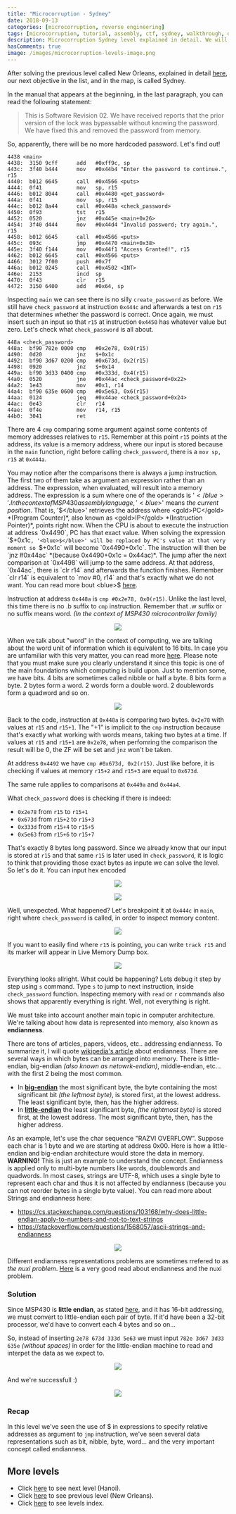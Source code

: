 ```yaml
---
title: "Microcorruption - Sydney"
date: 2018-09-13
categories: [microcorruption, reverse engineering]
tags: [microcorruption, tutorial, assembly, ctf, sydney, walkthrough, debug, endianness, nuxi problem]
description: Microcorruption Sydney level explained in detail. We will see how to solve the level and understand the underlying concepts. 
hasComments: true
image: /images/microcorruption-levels-image.png
---
```

After solving the previous level called New Orleans, explained in detail [here](/microcorruption/new-orleans), our next objective in the list, and in the map, is called Sydney. 

In the manual that appears at the beginning, in the last paragraph, you can read the following statement:
>   This is  Software Revision 02.  We have received reports  that the
    prior  version of  the  lock was  bypassable  without knowing  the
    password. We have fixed this and removed the password from memory.

So, apparently, there will be no more hardcoded password. Let's find out!

```
4438 <main>
4438:  3150 9cff      add	#0xff9c, sp
443c:  3f40 b444      mov	#0x44b4 "Enter the password to continue.", r15
4440:  b012 6645      call	#0x4566 <puts>
4444:  0f41           mov	sp, r15
4446:  b012 8044      call	#0x4480 <get_password>
444a:  0f41           mov	sp, r15
444c:  b012 8a44      call	#0x448a <check_password>
4450:  0f93           tst	r15
4452:  0520           jnz	#0x445e <main+0x26>
4454:  3f40 d444      mov	#0x44d4 "Invalid password; try again.", r15
4458:  b012 6645      call	#0x4566 <puts>
445c:  093c           jmp	#0x4470 <main+0x38>
445e:  3f40 f144      mov	#0x44f1 "Access Granted!", r15
4462:  b012 6645      call	#0x4566 <puts>
4466:  3012 7f00      push	#0x7f
446a:  b012 0245      call	#0x4502 <INT>
446e:  2153           incd	sp
4470:  0f43           clr	r15
4472:  3150 6400      add	#0x64, sp
```

Inspecting `main` we can see there is no silly `create_password` as before. We still have `check_password` at instruction `0x444c` and afterwards a test on `r15` that determines whether the password is correct. Once again, we must insert such an input so that `r15` at instruction `0x4450` has whatever value but zero. Let's check what `check_password` is all about.

```
448a <check_password>
448a:  bf90 782e 0000 cmp	#0x2e78, 0x0(r15)
4490:  0d20           jnz	$+0x1c
4492:  bf90 3d67 0200 cmp	#0x673d, 0x2(r15)
4498:  0920           jnz	$+0x14
449a:  bf90 3d33 0400 cmp	#0x333d, 0x4(r15)
44a0:  0520           jne	#0x44ac <check_password+0x22>
44a2:  1e43           mov	#0x1, r14
44a4:  bf90 635e 0600 cmp	#0x5e63, 0x6(r15)
44aa:  0124           jeq	#0x44ae <check_password+0x24>
44ac:  0e43           clr	r14
44ae:  0f4e           mov	r14, r15
44b0:  3041           ret
```

There are 4 `cmp` comparing some argument against some contents of memory addresses relatives to `r15`. Remember at this point `r15` points at the address, its value is a memory address, where our input is stored because in the `main` function, right before calling `check_password`, there is a `mov sp, r15` at `0x444a`.

You may notice after the comparisons there is always a jump instruction. The first two of them take as argument an <red>expression</red> rather than an address. The expression, when evaluated, will result into a memory address. The expression is a <green>sum</green> where one of the operands is '<blue>$</blue>'. In the context of MSP430 assembly language, '<blue>$</blue>' means *<gold>the current position</gold>*. That is, '<blue>$</blue>' retrieves the address where <gold>PC</gold> *(Program Counter)*, also known as <gold>IP</gold> *(Instruction Pointer)*, points right now. When the CPU is about to execute the instruction at address `0x4490`, PC has that exact value. When solving the expression `$+0x1c`, '<blue>$</blue>' will be replaced by PC's value at that very moment so `$+0x1c` will become `0x4490+0x1c`. The instruction will then be `jnz #0x44ac` *(because 0x4490+0x1c = 0x44ac)*. The jump after the next comparison at `0x4498` will jump to the same address. At that address, `0x44ac`, there is `clr r14` and afterwards the function finishes. Remember `clr r14` is equivalent to `mov #0, r14` and that's exactly what we do not want. You can read more bout <blue>$</blue> [here](https://stackoverflow.com/a/20411716).

Instruction at address `0x448a` is `cmp #0x2e78, 0x0(r15)`. Unlike the last level, this time there is no <red>.b</red> suffix to `cmp` instruction. Remember that <purple>.w suffix or no suffix</purple> means <orange>word</orange>. *(In the context of MSP430 microcontroller family)*

<p align="center">
<img src="/images/microcorruption-new-orleans-instruction-overview.png">
</p>

When we talk about "<orange>word</orange>" in the context of computing, we are talking about the <orange>word</orange> unit of information which is equivalent to 16 bits. In case you are unfamiliar with this very matter, you can read more [here](https://en.wikipedia.org/wiki/Units_of_information). Please note that you must make sure you clearly understand it since <yellow>this topic is one of the main foundations which computing is build upon</yellow>. Just to mention some, we have bits. 4 bits are sometimes called nibble or half a byte. 8 bits form a byte. 2 bytes form a word. 2 words form a double word. 2 doublewords form a quadword and so on.

<p align="center">
<img src="/images/data-representations.jpg">
</p>

Back to the code, instruction at `0x448a` is comparing two bytes. `0x2e78` with values at `r15` and `r15+1`. The "+1" is implicit to the `cmp` instruction because that's exactly what working with <orange>words</orange> means, taking two bytes at a time. If values at `r15` and `r15+1` are `0x2e78`, when perfomring the comparison the result will be 0, the ZF will be set and `jnz` won't be taken. 

At address `0x4492` we have `cmp #0x673d, 0x2(r15)`. Just like before, it is checking if values at memory `r15+2` and `r15+3` are equal to `0x673d`.

The same rule applies to comparisons at `0x449a` and `0x44a4`. 

What `check_password` does is checking if there is indeed:
- `0x2e78` from `r15` to `r15+1`
- `0x673d` from `r15+2` to `r15+3`
- `0x333d` from `r15+4` to `r15+5`
- `0x5e63` from `r15+6` to `r15+7`

That's exactly 8 bytes long password. Since we already know that our input is stored at `r15` and that same `r15` is later used in `check_password`, it is logic to think that providing those exact bytes as inpute we can solve the level. So let's do it. You can input hex encoded 

<p align="center">
<img src="/images/microcorruption-sydney-first-try.png">
</p>

<p align="center">
<img src="/images/microcorruption-sydney-first-try-failure.png">
</p>

Well, unexpected. What happened? Let's breakpoint it at `0x444c` in `main`, right where `check_password` is called, in order to inspect memory content.

<p align="center">
<img src="/images/microcorruption-sydney-bp0.png">
</p>

If you want to easily find where `r15` is pointing, you can write `track r15` and its marker will appear in Live Memory Dump box. 

<p align="center">
<img src="/images/microcorruption-sydney-bp1.png">
</p>

Everything looks allright. What could be happening? Lets debug it step by step using `s` command. Type `s` to jump to next instruction, inside `check_password` function. Inspecting memory with `read` or `r` commands also shows that apparently everything is right. Well, not everything is right.

We must take into account <yellow>another main topic in computer architecture</yellow>. We're talking about how data is represented into memory, also known as **<red>endianness</red>**.

There are tons of articles, papers, videos, etc.. addressing endianness. To summarize it, I will quote [wikipedia's article](https://en.wikipedia.org/wiki/Endianness) about endianness. There are several ways in which bytes can be arranged into memory. There is little-endian, big-endian *(also known as netowrk-endian)*, middle-endian, etc... with the first 2 being the most common. 
- In **<yellow><u>big-endian</u></yellow>** the most significant byte, the byte containing the most significant bit *(the leftmost byte)*, is stored first, at the lowest address. The least significant byte, then, has the higher address.
- In **<yellow><u>little-endian</u></yellow>** the least significant byte, *(the rightmost byte)* is stored first, at the lowest address. The most significant byte, then, has the higher address. 

As an example, let's use the char sequence "RAZVI OVERFLOW". Suppose each char is 1 byte and we are starting at address 0x00. Here is how a little-endian and big-endian architecture would store the data in memory. **<red>WARNING!</red>** This is just an example to understand the concept. Endianness is applied only to multi-byte numbers like words, doublewords and quadwords. In most cases, strings are UTF-8, which uses a single byte to represent each char and thus it is not affected by endianness (because you can not reorder bytes in a single byte value). You can read more about Strings and endianness here:

* https://cs.stackexchange.com/questions/103168/why-does-little-endian-apply-to-numbers-and-not-to-text-strings
* https://stackoverflow.com/questions/1568057/ascii-strings-and-endianness

<p align="center">
<img src="/images/endianness.png">
</p>

Different endianness representations problems are sometimes rrefered to as *the nuxi problem*. [Here](https://betterexplained.com/articles/understanding-big-and-little-endian-byte-order/) is a very good read about endianness and the nuxi problem. 

### Solution

Since MSP430 is **little endian**, as stated [here](https://en.wikipedia.org/wiki/TI_MSP430#MSP430_CPU), and it has 16-bit addressing, we must convert to little-endian each pair of byte. If it'd have been a 32-bit processor, we'd have to convert each 4 bytes and so on...

So, instead of inserting `2e78 673d 333d 5e63` we must input `782e 3d67 3d33 635e` *(without spaces)* in order for the little-endian machine to read and interpet the data as we expect to.

<p align="center">
<img src="/images/microcorruption-sydney-second-try.png">
</p>

And we're successfull :)

<p align="center">
<img src="/images/microcorruption-sydney-solved.png">
</p>

### Recap

In this level we've seen the use of <blue>$</blue> in expressions to specify relative addresses as argument to `jmp` instruction, we've seen several data representations such as bit, nibble, byte, word... and the very important concept called endianness.

## More levels
* Click [here](/microcorruption/hanoi) to see next level (Hanoi).
* Click [here](/microcorruption/new-orleans) to see previous level (New Orleans).
* Click [here](/microcorruption) to see levels index. 